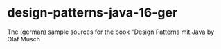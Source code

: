 # design-patterns-java-16-ger
The (german) sample sources for the book "Design Patterns mit Java by Olaf Musch
